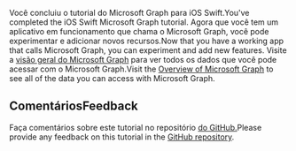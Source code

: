 <!-- markdownlint-disable MD002 MD041 -->

<span data-ttu-id="0da01-101">Você concluiu o tutorial do Microsoft Graph para iOS Swift.</span><span class="sxs-lookup"><span data-stu-id="0da01-101">You've completed the iOS Swift Microsoft Graph tutorial.</span></span> <span data-ttu-id="0da01-102">Agora que você tem um aplicativo em funcionamento que chama o Microsoft Graph, você pode experimentar e adicionar novos recursos.</span><span class="sxs-lookup"><span data-stu-id="0da01-102">Now that you have a working app that calls Microsoft Graph, you can experiment and add new features.</span></span> <span data-ttu-id="0da01-103">Visite a [visão geral do Microsoft Graph](/graph/overview) para ver todos os dados que você pode acessar com o Microsoft Graph.</span><span class="sxs-lookup"><span data-stu-id="0da01-103">Visit the [Overview of Microsoft Graph](/graph/overview) to see all of the data you can access with Microsoft Graph.</span></span>

## <a name="feedback"></a><span data-ttu-id="0da01-104">Comentários</span><span class="sxs-lookup"><span data-stu-id="0da01-104">Feedback</span></span>

<span data-ttu-id="0da01-105">Faça comentários sobre este tutorial no repositório [do GitHub.](https://github.com/microsoftgraph/msgraph-training-ios-swift)</span><span class="sxs-lookup"><span data-stu-id="0da01-105">Please provide any feedback on this tutorial in the [GitHub repository](https://github.com/microsoftgraph/msgraph-training-ios-swift).</span></span>
